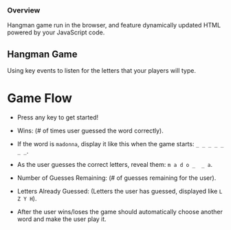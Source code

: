 ### Overview
Hangman game run in the browser, and feature dynamically updated HTML powered by your JavaScript code.

## Hangman Game

Using key events to listen for the letters that your players will type.

# Game Flow

- Press any key to get started!

- Wins: (# of times user guessed the word correctly).

- If the word is `madonna`, display it like this when the game starts: `_ _ _ _ _ _ _`.

- As the user guesses the correct letters, reveal them: `m a d o _  _ a`.

- Number of Guesses Remaining: (# of guesses remaining for the user).

- Letters Already Guessed: (Letters the user has guessed, displayed like `L Z Y H`).

- After the user wins/loses the game should automatically choose another word and make the user play it.

